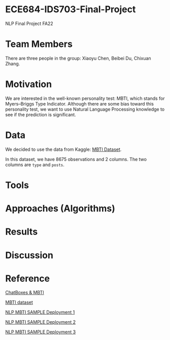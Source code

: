 # ECE684-IDS703-Final-Project
NLP Final Project FA22

# Team Members
There are three people in the group: Xiaoyu Chen, Beibei Du, Chixuan Zhang.

# Motivation
We are interested in the well-known personality test: MBTI, which stands for Myers–Briggs Type Indicator. Although there are some bias toward this personality test, we want to use Natural Language Processing knowledge to see if the prediction is significant. 

# Data
We decided to use the data from Kaggle: [MBTI Dataset](https://www.kaggle.com/datasets/datasnaek/mbti-type).

In this dataset, we have 8675 observations and 2 columns. The two columns are `type` and `posts`.
# Tools

# Approaches (Algorithms)

# Results

# Discussion

# Reference
[ChatBoxes & MBTI](https://chatbotslife.com/write-a-post-and-i-will-tell-you-who-you-are-5e0e1b74aa8b)

[MBTI dataset](https://www.kaggle.com/datasets/datasnaek/mbti-type)

[NLP MBTI SAMPLE Deployment 1](https://github.com/samrat-halder/personality-detection-with-BERT-RoBERT)

[NLP MBTI SAMPLE Deployment 2](https://github.com/janitbidhan/MBTI)

[NLP MBTI SAMPLE Deployment 3](https://github.com/Pranshu-Bahadur/nlp-mbti)
